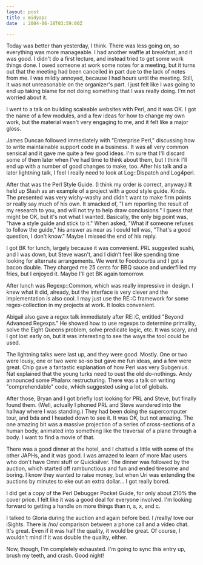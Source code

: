 ```yaml
---
layout: post
title : midyapc
date  : 2004-06-18T03:59:00Z

---
```

Today was better than yesterday, I think.  There was less going on, so everything was more manageable.  I had another waffle at breakfast, and it was good.  I didn't do a first lecture, and instead tried to get some work things done.  I owed someone at work some notes for a meeting, but it turns out that the meeting had been cancelled in part due to the lack of notes from me.  I was mildly annoyed, because I had hours until the meeting.  Still, it was not unreasonable on the organizer's part.  I just felt like I was going to end up taking blame for not doing something that I was really doing.  I'm not worried about it.

I went to a talk on building scaleable websites with Perl, and it was OK.  I got the name of a few modules, and a few ideas for how to change my own work, but the material wasn't very engaging to me, and it felt like a major gloss.

James Duncan followed immediately with "Enterprise Perl," discussing how to write maintainable support code in a business.  It was all very common sensical and it gave me quite a few good ideas.  I'm sure that I'll discard some of them later when I've had time to think about them, but I think I'll end up with a number of good changes to make, too.  After his talk and a later lightning talk, I feel I really need to look at Log::Dispatch and Log4perl.

After that was the Perl Style Guide.  (I think my order is correct, anyway.) It held up Slash as an example of a project with a good style guide.  Kinda. The presented was very wishy-washy and didn't want to make firm points or really say much of his own.  It smacked of, "I am reporting the result of my research to you, and will not try to help draw conclusions."  I guess that might be OK, but it's not what I wanted.  Basically, the only big point was, "have a style guide and stick to it."  When asked, "What if someone refuses to follow the guide," his answer as near as I could tell was, "That's a good question, I don't know."  Maybe I missed the end of his reply.

I got BK for lunch, largely because it was convenient.  PRL suggested sushi, and I was down, but Steve wasn't, and I didn't feel like spending time looking for alternate arrangements.  We went to Foodcourtia and I got a bacon double. They charged me 25 cents for BBQ sauce and underfilled my fries, but I enjoyed it.  Maybe I'll get BK again tomorrow.

After lunch was Regexp::Common, which was really impressive in design.  I knew what it did, already, but the interface is very clever and the implementation is also cool.  I may just use the RE::C framework for some regex-collection in my projects at work.  It looks convenient.

Abigail also gave a regex talk immediately after RE::C, entitled "Beyond Advanced Regexps."  He showed how to use regexps to determine primality, solve the Eight Queens problem, solve predicate logic, etc.  It was scary, and I got lost early on, but it was interesting to see the ways the tool could be used.

The lightning talks were last up, and they were good.  Mostly.  One or two were lousy, one or two were so-so but gave me fun ideas, and a few were great.  Chip gave a fantastic explanation of how Perl was very Subgenius.  Nat explained that the young turks need to oust the old do-nothings.  Andy announced some Phalanx restructuring.  There was a talk on writing "comprehendable" code, which suggested using a lot of globals.

After those, Bryan and I got briefly lost looking for PRL and Steve, but finally found them.  (Well, actually I phoned PRL and Steve wandered into the hallway where I was standing.)  They had been doing the supercomputer tour, and bda and I headed down to see it.  It was OK, but not amazing.  The one amazing bit was a massive projection of a series of cross-sections of a human body, animated into something like the traversal of a plane through a body.  I want to find a movie of that.

There was a good dinner at the hotel, and I chatted a little with some of the other JAPHs, and it was good.  I was amazed to learn of more Mac users who don't have Omni stuff or Quicksilver.  The dinner was followed by the auction, which started off rambunctious and fun and ended tiresome and boring.  I know they wanted to raise money, but when Uri was extending the auctions by minutes to eke out an extra dollar... I got really bored.

I did get a copy of the Perl Debugger Pocket Guide, for only about 210% the cover price.  I felt like it was a good deal for everyone involved.  I'm looking forward to getting a handle on more things than n, s, x, and c.

I talked to Gloria during the auction and again before bed.  I /really/ love our iSights.  There is /no/ comparison between a phone call and a video chat. It's great.  Even if it was half the quality, it would be great.  Of course, I wouldn't mind if it was double the quality, either.

Now, though, I'm completely exhausted.  I'm going to sync this entry up, brush my teeth, and crash.  Good night!

